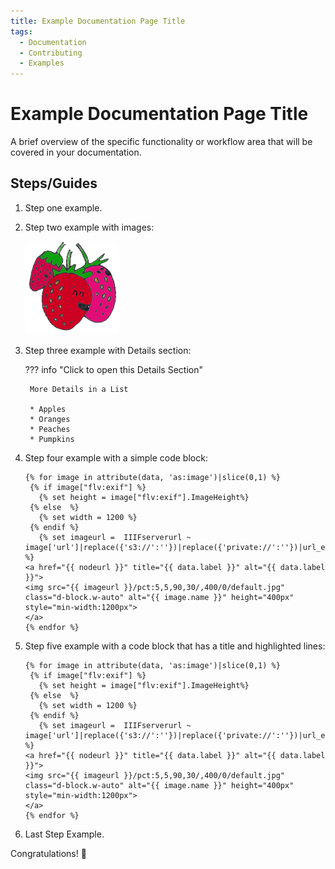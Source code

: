 ```yaml
---
title: Example Documentation Page Title
tags:
  - Documentation
  - Contributing
  - Examples
---
```


# Example Documentation Page Title

A brief overview of the specific functionality or workflow area that will be covered in your documentation.

## Steps/Guides

1. Step one example.
2. Step two example with images:

    ![New Documentation Image](images/strawberries_color.png)

3. Step three example with Details section:

    ??? info "Click to open this Details Section"
 
        More Details in a List

        * Apples
        * Oranges
        * Peaches
        * Pumpkins

4. Step four example with a simple code block:

    ```html+twig
    {% for image in attribute(data, 'as:image')|slice(0,1) %}
     {% if image["flv:exif"] %}
       {% set height = image["flv:exif"].ImageHeight%}
     {% else  %}
       {% set width = 1200 %}
     {% endif %}
       {% set imageurl =  IIIFserverurl ~ image['url']|replace({'s3://':''})|replace({'private://':''})|url_encode %}
    <a href="{{ nodeurl }}" title="{{ data.label }}" alt="{{ data.label }}">
    <img src="{{ imageurl }}/pct:5,5,90,30/,400/0/default.jpg" class="d-block.w-auto" alt="{{ image.name }}" height="400px" style="min-width:1200px">
    </a> 
    {% endfor %}
    ```

5. Step five example with a code block that has a title and highlighted lines:

    ```html+twig title="HTML in a TWIG template" hl_lines="8 9 10"
    {% for image in attribute(data, 'as:image')|slice(0,1) %}
     {% if image["flv:exif"] %}
       {% set height = image["flv:exif"].ImageHeight%}
     {% else  %}
       {% set width = 1200 %}
     {% endif %}
       {% set imageurl =  IIIFserverurl ~ image['url']|replace({'s3://':''})|replace({'private://':''})|url_encode %}
    <a href="{{ nodeurl }}" title="{{ data.label }}" alt="{{ data.label }}">
    <img src="{{ imageurl }}/pct:5,5,90,30/,400/0/default.jpg" class="d-block.w-auto" alt="{{ image.name }}" height="400px" style="min-width:1200px">
    </a> 
    {% endfor %}
    ```

6. Last Step Example. 

Congratulations! 🎉
